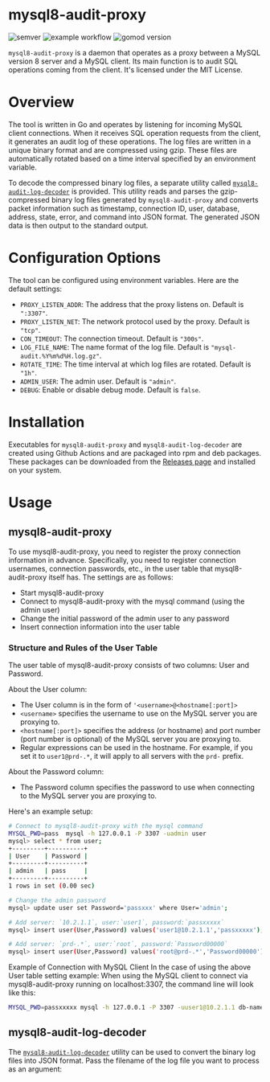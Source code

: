 # mysql8-audit-proxy

![semver](https://img.shields.io/github/v/tag/masahide/mysql8-audit-proxy)
![example workflow](https://github.com/masahide/mysql8-audit-proxy/actions/workflows/buildpkg.yml/badge.svg)
![gomod version](https://img.shields.io/github/go-mod/go-version/masahide/mysql8-audit-proxy/main)

`mysql8-audit-proxy` is a daemon that operates as a proxy between a MySQL version 8 server and a MySQL client. Its main function is to audit SQL operations coming from the client. It's licensed under the MIT License.

# Overview

The tool is written in Go and operates by listening for incoming MySQL client connections. When it receives SQL operation requests from the client, it generates an audit log of these operations. The log files are written in a unique binary format and are compressed using gzip. These files are automatically rotated based on a time interval specified by an environment variable.

To decode the compressed binary log files, a separate utility called [`mysql8-audit-log-decoder`](https://github.com/masahide/mysql8-audit-proxy/tree/main/cmd/mysql8-audit-log-decoder) is provided. This utility reads and parses the gzip-compressed binary log files generated by `mysql8-audit-proxy` and converts packet information such as timestamp, connection ID, user, database, address, state, error, and command into JSON format. The generated JSON data is then output to the standard output.

# Configuration Options
The tool can be configured using environment variables. Here are the default settings:

- `PROXY_LISTEN_ADDR`: The address that the proxy listens on. Default is `":3307"`.
- `PROXY_LISTEN_NET`: The network protocol used by the proxy. Default is `"tcp"`.
- `CON_TIMEOUT`: The connection timeout. Default is `"300s"`.
- `LOG_FILE_NAME`: The name format of the log file. Default is `"mysql-audit.%Y%m%d%H.log.gz"`.
- `ROTATE_TIME`: The time interval at which log files are rotated. Default is `"1h"`.
- `ADMIN_USER`: The admin user. Default is `"admin"`.
- `DEBUG`: Enable or disable debug mode. Default is `false`.


# Installation
Executables for `mysql8-audit-proxy` and `mysql8-audit-log-decoder` are created using Github Actions and are packaged into rpm and deb packages. These packages can be downloaded from the [Releases page](https://github.com/masahide/mysql8-audit-proxy/releases) and installed on your system.

# Usage
## mysql8-audit-proxy

To use mysql8-audit-proxy, you need to register the proxy connection information in advance. Specifically, you need to register connection usernames, connection passwords, etc., in the user table that mysql8-audit-proxy itself has. The settings are as follows:

- Start mysql8-audit-proxy
- Connect to mysql8-audit-proxy with the mysql command (using the admin user)
- Change the initial password of the admin user to any password
- Insert connection information into the user table

### Structure and Rules of the User Table
The user table of mysql8-audit-proxy consists of two columns: User and Password.

About the User column:
- The User column is in the form of `'<username>@<hostname[:port]>`
- `<username>` specifies the username to use on the MySQL server you are proxying to.
- `<hostname[:port]>` specifies the address (or hostname) and port number (port number is optional) of the MySQL server you are proxying to.
- Regular expressions can be used in the hostname. For example, if you set it to `user1@prd-.*`, it will apply to all servers with the `prd-` prefix.

About the Password column:
- The Password column specifies the password to use when connecting to the MySQL server you are proxying to.

Here's an example setup:

```bash
# Connect to mysql8-audit-proxy with the mysql command
MYSQL_PWD=pass  mysql -h 127.0.0.1 -P 3307 -uadmin user 
mysql> select * from user;
+---------+----------+
| User    | Password |
+---------+----------+
| admin   | pass     |
+---------+----------+
1 rows in set (0.00 sec)

# Change the admin password
mysql> update user set Password='passxxx' where User='admin';

# Add server: `10.2.1.1`, user:`user1`, password:`passxxxxx`
mysql> insert user(User,Password) values('user1@10.2.1.1','passxxxxx');

# Add server: `prd-.*`, user:`root`, password:`Password00000`
mysql> insert user(User,Password) values('root@prd-.*','Password00000');
```

Example of Connection with MySQL Client
In the case of using the above User table setting example:
When using the MySQL client to connect via mysql8-audit-proxy running on localhost:3307, the command line will look like this:

```bash
MYSQL_PWD=passxxxxx mysql -h 127.0.0.1 -P 3307 -uuser1@10.2.1.1 db-name
```

## mysql8-audit-log-decoder
The [`mysql8-audit-log-decoder`](https://github.com/masahide/mysql8-audit-proxy/tree/main/cmd/mysql8-audit-log-decoder) utility can be used to convert the binary log files into JSON format. Pass the filename of the log file you want to process as an argument:
